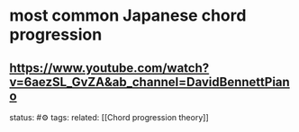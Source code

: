# most common Japanese chord progression
https://www.youtube.com/watch?v=6aezSL_GvZA&ab_channel=DavidBennettPiano
---
status: #⚙️ 
tags: 
related: [[Chord progression theory]]
